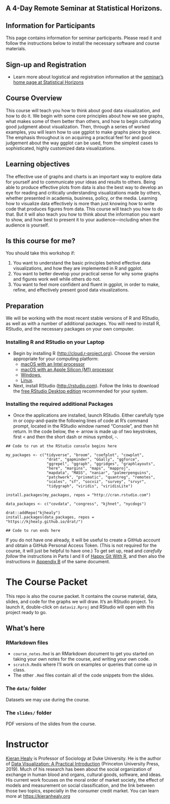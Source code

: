 ## A 4-Day Remote Seminar at Statistical Horizons.

## Information for Participants

This page contains information for seminar participants. Please read it
and follow the instructions below to install the necessary software and
course materials.

## Sign-up and Registration

-   Learn more about logistical and registration information at the
    [seminar’s home page at Statistical
    Horizons](https://statisticalhorizons.com/seminars/public-seminars/data-visualization)

## Course Overview

This course will teach you how to think about good data visualization,
and how to do it. We begin with some core principles about how we see
graphs, what makes some of them better than others, and how to begin
cultivating good judgment about visualization. Then, through a series of
worked examples, you will learn how to use ggplot to make graphs piece
by piece. The emphasis throughout is on acquiring a practical feel for
and good judgement about the way ggplot can be used, from the simplest
cases to sophisticated, highly customized data visualizations.

## Learning objectives

The effective use of graphs and charts is an important way to explore
data for yourself and to communicate your ideas and results to others.
Being able to produce effective plots from data is also the best way to
develop an eye for reading and critically understanding visualizations
made by others, whether presented in academia, business, policy, or the
media. Learning how to visualize data effectively is more than just
knowing how to write code that produces figures from data. This course
will teach you how to do that. But it will also teach you how to think
about the information you want to show, and how best to present it to
your audience—including when the audience is yourself.

## Is this course for me?

You should take this workshop if:

1.  You want to understand the basic principles behind effective data
    visualizations, and how they are implemented in R and ggplot.
2.  You want to better develop your practical sense for why some graphs
    and figures work well while others do not.
3.  You want to feel more confident and fluent in ggplot, in order to
    make, refine, and effectively present good data visualizations.

## Preparation

We will be working with the most recent stable versions of R and
RStudio, as well as with a number of additional packages. You will need
to install R, RStudio, and the necessary packages on your own computer.

### Installing R and RStudio on your Laptop

-   Begin by installing R (<http://cloud.r-project.org>). Choose the
    version appropriate for your computing platform:
    -   [macOS with an Intel
        processor](https://cloud.r-project.org/bin/macosx/base/R-4.1.0.pkg)
    -   [macOS with an Apple Silicon (M1)
        processor](https://cloud.r-project.org/bin/macosx/big-sur-arm64/base/R-4.1.0-arm64.pkg)
    -   [Windows](https://cloud.r-project.org/bin/windows/base/R-4.1.0-win.exe),
    -   [Linux](https://cloud.r-project.org/bin/linux/).
-   Next, install RStudio (<http://rstudio.com>). Follow the links to
    download the [free RStudio Desktop
    edition](https://rstudio.com/products/rstudio/download/#download)
    recommended for your system.

### Installing the required additional Packages

-   Once the applications are installed, launch RStudio. Either
    carefully type in or copy-and-paste the following lines of code at
    R’s command prompt, located in the RStudio window named “Console”,
    and then hit return. In the code below, the &lt;- arrow is made up
    of two keystrokes, first &lt; and then the short dash or minus
    symbol, -.

<!-- -->

    ## Code to run at the RStudio console begins here

    my_packages <- c("tidyverse", "broom", "coefplot", "cowplot", 
                      "drat", "gapminder", "GGally", "ggforce", 
                      "ggrepel", "ggraph", "ggridges", "graphlayouts", 
                      "here", "margins", "maps", "mapproj", 
                      "mapdata", "MASS", "naniar", "palmerpenguins", 
                      "patchwork", "prismatic", "quantreg", "remotes", 
                      "scales", "sf", "socviz", "survey", "srvyr", 
                      "tidygraph", "viridis", "viridisLite")

    install.packages(my_packages, repos = "http://cran.rstudio.com")

    data_packages <- c("covdata", "congress", "kjhnet", "nycdogs")

    drat::addRepo("kjhealy")
    install.packages(data_packages, repos = "https://kjhealy.github.io/drat/")

    ## Code to run ends here

If you do not have one already, it will be useful to create a GitHub
account and obtain a GitHub Personal Access Token. (This is not required
for the course, it will just be helpful to have one.) To get set up,
read and *carefully follow* the instructions in Parts I and II of [Happy
Git With R](https://happygitwithr.com), and then also the instructions
in [Appendix B](https://happygitwithr.com/github-pat.html) of the same
document.

# The Course Packet

This repo is also the course packet. It contains the course material,
data, slides, and code for the graphs we will draw. It’s an RStudio
project. To launch it, double-click on `dataviz.Rproj` and RStudio will
open with this project ready to go.

## What’s here

### RMarkdown files

-   `course_notes.Rmd` is an RMarkdown document to get you started on
    taking your own notes for the course, and writing your own code.
-   `scratch.Rmd`is where I’ll work on examples or queries that come up
    in class.
-   The other `.Rmd` files contain all of the code snippets from the
    slides.

### The `data/` folder

Datasets we may use during the course.

### The `slides/` folder

PDF versions of the slides from the course.

# Instructor

[Kieran Healy](https://kieranhealy.org) is Professor of Sociology at
Duke University. He is the author of [Data Visualization: A Practical
Introduction](http://socviz.co) (Princeton University Press, 2019). Much
of his research has been about the social organization of exchange in
human blood and organs, cultural goods, software, and ideas. His current
work focuses on the moral order of market society, the effect of models
and measurement on social classification, and the link between those two
topics, especially in the consumer credit market. You can learn more at
<https://kieranhealy.org>
